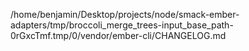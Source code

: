/home/benjamin/Desktop/projects/node/smack-ember-adapters/tmp/broccoli_merge_trees-input_base_path-0rGxcTmf.tmp/0/vendor/ember-cli/CHANGELOG.md